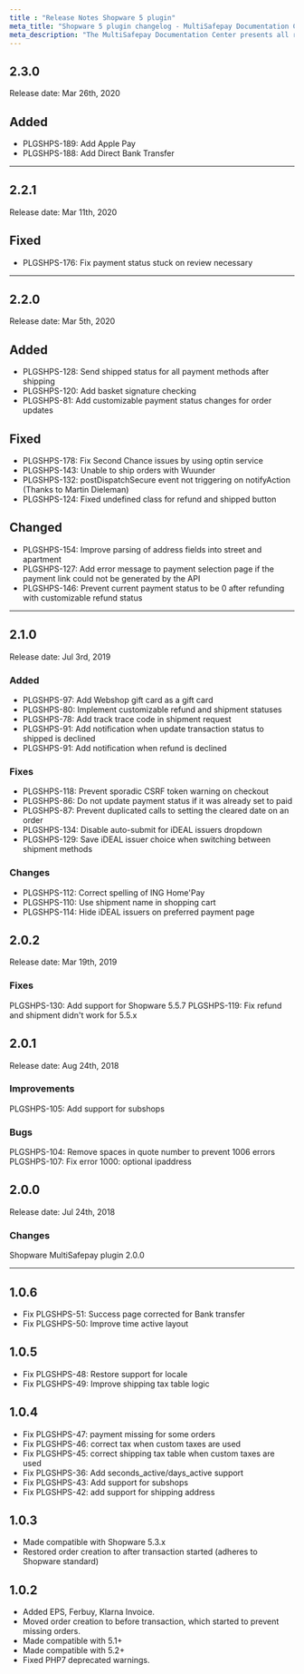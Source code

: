 ```yaml
---
title : "Release Notes Shopware 5 plugin"
meta_title: "Shopware 5 plugin changelog - MultiSafepay Documentation Center"
meta_description: "The MultiSafepay Documentation Center presents all relevant information about our Plugins and API. You can also find support pages for Payment Methods, Tools and General Questions as well as the contact details of our Support and Integration Teams."
---
```


## 2.3.0
Release date: Mar 26th, 2020

## Added
+ PLGSHPS-189: Add Apple Pay
+ PLGSHPS-188: Add Direct Bank Transfer

***

## 2.2.1
Release date: Mar 11th, 2020

## Fixed
+ PLGSHPS-176: Fix payment status stuck on review necessary

***

## 2.2.0
Release date: Mar 5th, 2020

## Added
+ PLGSHPS-128: Send shipped status for all payment methods after shipping
+ PLGSHPS-120: Add basket signature checking
+ PLGSHPS-81: Add customizable payment status changes for order updates

## Fixed
+ PLGSHPS-178: Fix Second Chance issues by using optin service
+ PLGSHPS-143: Unable to ship orders with Wuunder
+ PLGSHPS-132: postDispatchSecure event not triggering on notifyAction (Thanks to Martin Dieleman)
+ PLGSHPS-124: Fixed undefined class for refund and shipped button

## Changed
+ PLGSHPS-154: Improve parsing of address fields into street and apartment
+ PLGSHPS-127: Add error message to payment selection page if the payment link could not be generated by the API
+ PLGSHPS-146: Prevent current payment status to be 0 after refunding with customizable refund status

***

## 2.1.0
Release date: Jul 3rd, 2019
### Added
+ PLGSHPS-97: Add Webshop gift card as a gift card
+ PLGSHPS-80: Implement customizable refund and shipment statuses
+ PLGSHPS-78: Add track trace code in shipment request
+ PLGSHPS-91: Add notification when update transaction status to shipped is declined
+ PLGSHPS-91: Add notification when refund is declined


### Fixes

+ PLGSHPS-118: Prevent sporadic CSRF token warning on checkout
+ PLGSHPS-86: Do not update payment status if it was already set to paid
+ PLGSHPS-87: Prevent duplicated calls to setting the cleared date on an order
+ PLGSHPS-134: Disable auto-submit for iDEAL issuers dropdown
+ PLGSHPS-129: Save iDEAL issuer choice when switching between shipment methods


### Changes

+ PLGSHPS-112: Correct spelling of ING Home'Pay
+ PLGSHPS-110: Use shipment name in shopping cart
+ PLGSHPS-114: Hide iDEAL issuers on preferred payment page

## 2.0.2
Release date: Mar 19th, 2019
### Fixes
PLGSHPS-130: Add support for Shopware 5.5.7
PLGSHPS-119: Fix refund and shipment didn't work for  5.5.x

## 2.0.1
Release date: Aug 24th, 2018
### Improvements
PLGSHPS-105: Add support for subshops

### Bugs
PLGSHPS-104: Remove spaces in quote number to prevent 1006 errors
PLGSHPS-107: Fix error 1000: optional ipaddress

## 2.0.0
Release date: Jul 24th, 2018
### Changes
Shopware MultiSafepay plugin 2.0.0

***

## 1.0.6
+ Fix PLGSHPS-51: Success page corrected for Bank transfer
+ Fix PLGSHPS-50: Improve time active layout

## 1.0.5
+ Fix PLGSHPS-48: Restore support for locale
+ Fix PLGSHPS-49: Improve shipping tax table logic

## 1.0.4
+ Fix PLGSHPS-47: payment missing for some orders
+ Fix PLGSHPS-46: correct tax when custom taxes are used
+ Fix PLGSHPS-45: correct shipping tax table when custom taxes are used
+ Fix PLGSHPS-36: Add seconds_active/days_active support
+ Fix PLGSHPS-43: Add support for subshops
+ Fix PLGSHPS-42: add support for shipping address

## 1.0.3
+ Made compatible with Shopware 5.3.x
+ Restored order creation to after transaction started (adheres to Shopware standard)

## 1.0.2
+ Added EPS, Ferbuy, Klarna Invoice.
+ Moved order creation to before transaction, which started to prevent missing orders.
+ Made compatible with 5.1+
+ Made compatible with 5.2+
+ Fixed PHP7 deprecated warnings.
